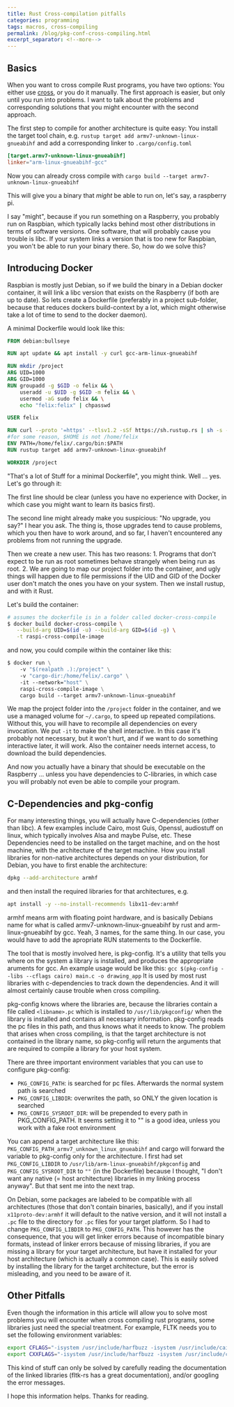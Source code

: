 ```yaml
--- 
title: Rust Cross-compilation pitfalls
categories: programming
tags: macros, cross-compiling
permalink: /blog/pkg-conf-cross-compiling.html
excerpt_separator: <!--more-->
---
```


## Basics

When you want to cross compile Rust programs, you have two options: You either
use [cross](https://github.com/cross-rs/cross), or you do it manually. The
first approach is easier, but only until you run into problems. I want to talk
about the problems and corresponding solutions that you might encounter with
the second approach.

<!--more-->

The first step to compile for another architecture is quite easy:
You install the target tool chain, e.g. `rustup target add armv7-unknown-linux-gnueabihf`
and add a corresponding linker to `.cargo/config.toml`

```toml
[target.armv7-unknown-linux-gnueabihf]
linker="arm-linux-gnueabihf-gcc"
```

Now you can already cross compile with 
`cargo build --target armv7-unknown-linux-gnueabihf`

This will give you a binary that *might* be able to run on, let's say, a
raspberry pi.

I say "might", because if you run something on a Raspberry, you probably run on
Raspbian, which typically lacks behind most other distributions in terms of
software versions. One software, that will probably cause you trouble is libc.
If your system links a version that is too new for Raspbian, you won't be able
to run your binary there. So, how do we solve this?

## Introducing Docker

Raspbian is mostly just Debian, so if we build the binary in a Debian docker
container, it will link a libc version that exists on the Raspberry (if both
are up to date). So lets create a Dockerfile (preferably in a project
sub-folder, because that reduces dockers build-context by a lot, which might
otherwise take a lot of time to send to the docker daemon).

A minimal Dockerfile would look like this:

```Dockerfile
FROM debian:bullseye

RUN apt update && apt install -y curl gcc-arm-linux-gnueabihf 

RUN mkdir /project
ARG UID=1000
ARG GID=1000
RUN groupadd -g $GID -o felix && \
    useradd -u $UID -g $GID -m felix && \
    usermod -aG sudo felix && \
    echo "felix:felix" | chpasswd

USER felix

RUN curl --proto '=https' --tlsv1.2 -sSf https://sh.rustup.rs | sh -s -- -y
#for some reason, $HOME is not /home/felix
ENV PATH=/home/felix/.cargo/bin:$PATH
RUN rustup target add armv7-unknown-linux-gnueabihf

WORKDIR /project
```

"That's a lot of Stuff for a minimal Dockerfile", you might think. Well ...
yes. Let's go through it:

The first line should be clear (unless you have no experience with Docker, in
which case you might want to learn its basics first).

The second line might already make you suspicious: "No upgrade, you say?" I hear
you ask. The thing is, those upgrades tend to cause problems, which you then
have to work around, and so far, I haven't encountered any problems from not
running the upgrade.

Then we create a new user. This has two reasons: 1. Programs that don't expect
to be run as root sometimes behave strangely when being run as root. 2. We are
going to map our project folder into the container, and ugly things will happen
due to file permissions if the UID and GID of the Docker user don't match the
ones you have on your system. Then we install rustup, and with it Rust.

Let's build the container:

```bash
# assumes the dockerfile is in a folder called docker-cross-compile
$ docker build docker-cross-compile \
   --build-arg UID=$(id -u) --build-arg GID=$(id -g) \
   -t raspi-cross-compile-image
```

and now, you could compile within the container like this:

```Dockerfile
$ docker run \
    -v "$(realpath .):/project" \
    -v "cargo-dir:/home/felix/.cargo" \
    -it --network="host" \
    raspi-cross-compile-image \
    cargo build --target armv7-unknown-linux-gnueabihf
```

We map the project folder into the `/project` folder in the container, and we use
a managed volume for `~/.cargo`, to speed up repeated compilations. Without
this, you will have to recompile all dependencies on every invocation. 
We put `-it` to make the shell interactive. In this case it's probably not
necessary, but it won't hurt, and if we want to do something interactive
later, it will work. Also the container needs internet access, to download the
build dependencies.

And now you actually have a binary that should be executable on the Raspberry
... unless you have dependencies to C-libraries, in which case you will
probably not even be able to compile your program.

## C-Dependencies and pkg-config

For many interesting things, you will actually have C-dependencies (other than
libc). A few examples include Cairo, most Guis, Openssl, audiostuff on linux,
which typically involves Alsa and maybe Pulse, etc. These Dependencies need to
be installed on the target machine, and on the host machine, with the
architecture of the target machine. How you install libraries for non-native
architectures depends on your distribution, for Debian, you have to first
enable the architecture:

```bash
dpkg --add-architecture armhf
```

and then install the required libraries for that architectures, e.g. 

```bash
apt install -y --no-install-recommends libx11-dev:armhf
```

armhf means arm with floating point hardware, and is
basically Debians name for what is called armv7-unknown-linux-gnueabihf by
rust and arm-linux-gnueabihf by gcc. Yeah, 3 names, for the same thing.
In our case, you would have to add the apropriate RUN statements to the
Dockerfile.

The tool that is mostly involved here, is pkg-config. It's a utility that tells you
where on the system a library is installed, and produces the appropriate
aruments for gcc. An example usage would be like this: 
`gcc $(pkg-config --libs --cflags cairo) main.c -o drawing_app`
It is used by most rust libraries with c-dependencies to track down the
dependencies. And it will almost certainly cause trouble when cross compiling.

pkg-config knows where the libraries are, because the libraries contain a file
called `<libname>.pc` which is installed to `/usr/lib/pkgconfig/` when the
library is installed and contains all necessary information. 
pkg-config reads the pc files in this path, and thus knows what it needs to
know. The problem that arises when cross compiling, is that the target
architecture is not contained in the library name, so pkg-config will return
the arguments that are required to compile a library for your host system.

There are three important environment variables that you can use to configure
pkg-config:

- `PKG_CONFIG_PATH`: is searched for pc files. Afterwards the normal system
  path is searched
- `PKG_CONFIG_LIBDIR`: overwrites the path, so ONLY the given location is
  searched
- `PKG_CONFIG_SYSROOT_DIR`: will be prepended to every path in PKG_CONFIG_PATH.
  It seems setting it to "" is a good idea, unless you work with a fake root
  environment

You can append a target architecture like this:
`PKG_CONFIG_PATH_armv7_unknown_linux_gnueabihf` and cargo will forward the
variable to pkg-config only for the architecture. I first had set
`PKG_CONFIG_LIBDIR` to `/usr/lib/arm-linux-gnueabihf/pkgconfig` and
`PKG_CONFIG_SYSROOT_DIR` to `""` (in the Dockerfile) because I thought, "I
don't want any native (= host architecture) libraries in my linking process
anyway". But that sent me into the next trap.

On Debian, some packages are labeled to be compatible with all architectures
(those that don't contain binaries, basically), and if you install
`x11proto-dev:armhf` it will default to the native version, and it will
not install a `.pc` file to the directory for `.pc` files for your target
platform. So I had to change `PKG_CONFIG_LIBDIR` to `PKG_CONFIG_PATH`. This
however has the consequence, that you will get linker errors because of
incompatible binary formats, instead of linker errors because of missing
libraries, if you are missing a library for your target architecture, but have
it installed for your host architecture (which is actually a common case). This
is easily solved by installing the library for the target architecture, but the
error is misleading, and you need to be aware of it.

## Other Pitfalls

Even though the information in this article will allow you to solve most
problems you will encounter when cross compiling rust programs, some libraries
just need the special treatment. For example, FLTK needs you to set the
following environment variables:

```bash
export CFLAGS="-isystem /usr/include/harfbuzz -isystem /usr/include/cairo"
export CXXFLAGS="-isystem /usr/include/harfbuzz -isystem /usr/include/cairo"
```

This kind of stuff can only be solved by carefully reading the documentation of
the linked libraries (fltk-rs has a great documentation), and/or googling the
error messages.

I hope this information helps. Thanks for reading.


